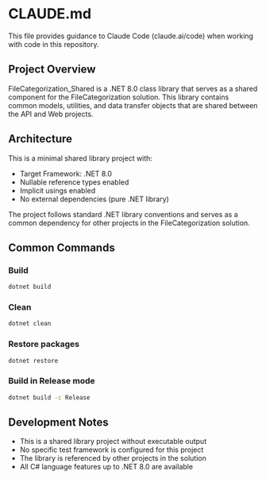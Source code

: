 # CLAUDE.md

This file provides guidance to Claude Code (claude.ai/code) when working with code in this repository.

## Project Overview

FileCategorization_Shared is a .NET 8.0 class library that serves as a shared component for the FileCategorization solution. This library contains common models, utilities, and data transfer objects that are shared between the API and Web projects.

## Architecture

This is a minimal shared library project with:
- Target Framework: .NET 8.0
- Nullable reference types enabled
- Implicit usings enabled
- No external dependencies (pure .NET library)

The project follows standard .NET library conventions and serves as a common dependency for other projects in the FileCategorization solution.

## Common Commands

### Build
```bash
dotnet build
```

### Clean
```bash
dotnet clean
```

### Restore packages
```bash
dotnet restore
```

### Build in Release mode
```bash
dotnet build -c Release
```

## Development Notes

- This is a shared library project without executable output
- No specific test framework is configured for this project
- The library is referenced by other projects in the solution
- All C# language features up to .NET 8.0 are available
